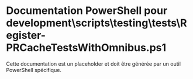 # Documentation PowerShell pour development\scripts\testing\tests\Register-PRCacheTestsWithOmnibus.ps1

Cette documentation est un placeholder et doit être générée par un outil PowerShell spécifique.
